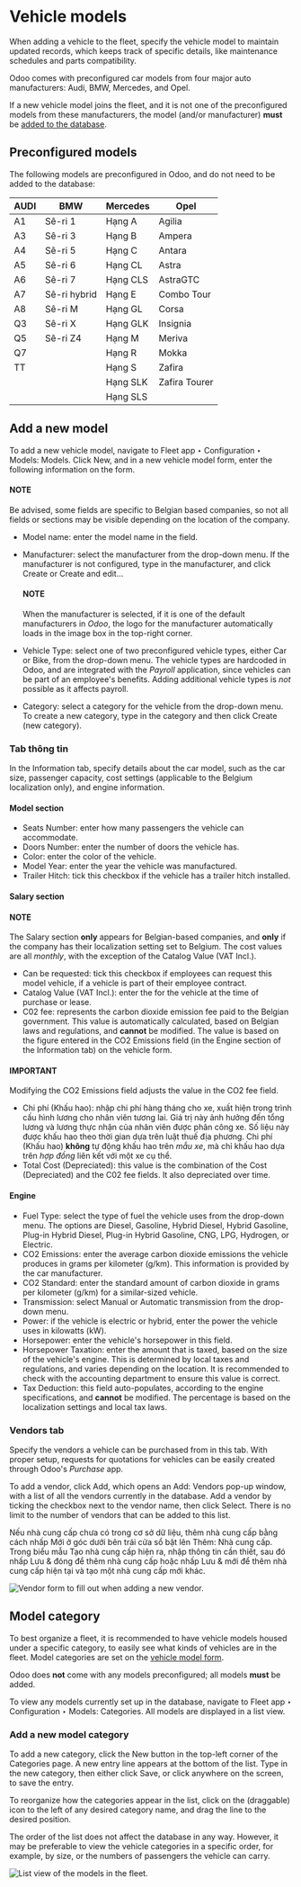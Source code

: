 # Vehicle models

When adding a vehicle to the fleet, specify the vehicle model to maintain updated records, which
keeps track of specific details, like maintenance schedules and parts compatibility.

Odoo comes with preconfigured car models from four major auto manufacturers: Audi, BMW, Mercedes,
and Opel.

If a new vehicle model joins the fleet, and it is not one of the preconfigured models from these
manufacturers, the model (and/or manufacturer) **must** be [added to the
database](#fleet-add-model).

## Preconfigured models

The following models are preconfigured in Odoo, and do not need to be added to the database:

| AUDI   | BMW          | Mercedes   | Opel          |
|--------|--------------|------------|---------------|
| A1     | Sê-ri 1      | Hạng A     | Agilia        |
| A3     | Sê-ri 3      | Hạng B     | Ampera        |
| A4     | Sê-ri 5      | Hạng C     | Antara        |
| A5     | Sê-ri 6      | Hạng CL    | Astra         |
| A6     | Sê-ri 7      | Hạng CLS   | AstraGTC      |
| A7     | Sê-ri hybrid | Hạng E     | Combo Tour    |
| A8     | Sê-ri M      | Hạng GL    | Corsa         |
| Q3     | Sê-ri X      | Hạng GLK   | Insignia      |
| Q5     | Sê-ri Z4     | Hạng M     | Meriva        |
| Q7     |              | Hạng R     | Mokka         |
| TT     |              | Hạng S     | Zafira        |
|        |              | Hạng SLK   | Zafira Tourer |
|        |              | Hạng SLS   |               |

<a id="fleet-add-model"></a>

## Add a new model

To add a new vehicle model, navigate to Fleet app ‣ Configuration ‣ Models:
Models. Click New, and in a new vehicle model form, enter the following information on
the form.

#### NOTE
Be advised, some fields are specific to Belgian based companies, so not all fields or sections
may be visible depending on the location of the company.

- Model name: enter the model name in the field.
- Manufacturer: select the manufacturer from the drop-down menu. If the manufacturer is
  not configured, type in the manufacturer, and click Create or Create and
  edit...

  #### NOTE
  When the manufacturer is selected, if it is one of the default manufacturers in *Odoo*, the
  logo for the manufacturer automatically loads in the image box in the top-right corner.
- Vehicle Type: select one of two preconfigured vehicle types, either Car or
  Bike, from the drop-down menu. The vehicle types are hardcoded in Odoo, and are
  integrated with the *Payroll* application, since vehicles can be part of an employee's benefits.
  Adding additional vehicle types is *not* possible as it affects payroll.
- Category: select a category for the vehicle from the drop-down menu. To create a new
  category, type in the category and then click Create (new category).

### Tab thông tin

In the Information tab, specify details about the car model, such as the car size,
passenger capacity, cost settings (applicable to the Belgium localization only), and engine
information.

#### Model section

- Seats Number: enter how many passengers the vehicle can accommodate.
- Doors Number: enter the number of doors the vehicle has.
- Color: enter the color of the vehicle.
- Model Year: enter the year the vehicle was manufactured.
- Trailer Hitch: tick this checkbox if the vehicle has a trailer hitch installed.

#### Salary section

#### NOTE
The Salary section **only** appears for Belgian-based companies, and **only** if the
company has their localization setting set to Belgium. The cost values are all *monthly*, with
the exception of the Catalog Value (VAT Incl.).

- Can be requested: tick this checkbox if employees can request this model vehicle, if a
  vehicle is part of their employee contract.
- Catalog Value (VAT Incl.): enter the  for the vehicle at the time of purchase or lease.
- C02 fee: represents the carbon dioxide emission fee paid to the Belgian government.
  This value is automatically calculated, based on Belgian laws and regulations, and **cannot** be
  modified. The value is based on the figure entered in the CO2 Emissions field (in the
  Engine section of the Information tab) on the vehicle form.

#### IMPORTANT
Modifying the CO2 Emissions field adjusts the value in the CO2 fee field.

- Chi phí (Khấu hao): nhập chi phí hàng tháng cho xe, xuất hiện trong trình cấu hình lương cho nhân viên tương lai. Giá trị này ảnh hưởng đến tổng lương và lương thực nhận của nhân viên được phân công xe. Số liệu này được khấu hao theo thời gian dựa trên luật thuế địa phương. Chi phí (Khấu hao) **không** tự động khấu hao trên *mẫu xe*, mà chỉ khấu hao dựa trên *hợp đồng* liên kết với một xe cụ thể.
- Total Cost (Depreciated): this value is the combination of the Cost
  (Depreciated) and the C02 fee fields. It also depreciated over time.

#### Engine

- Fuel Type: select the type of fuel the vehicle uses from the drop-down menu. The
  options are Diesel, Gasoline, Hybrid Diesel, Hybrid
  Gasoline, Plug-in Hybrid Diesel, Plug-in Hybrid Gasoline,
  CNG, LPG, Hydrogen, or Electric.
- CO2 Emissions: enter the average carbon dioxide emissions the vehicle produces in
  grams per kilometer (g/km). This information is provided by the car manufacturer.
- CO2 Standard: enter the standard amount of carbon dioxide in grams per kilometer
  (g/km) for a similar-sized vehicle.
- Transmission: select Manual or Automatic transmission from the
  drop-down menu.
- Power: if the vehicle is electric or hybrid, enter the power the vehicle uses in
  kilowatts (kW).
- Horsepower: enter the vehicle's horsepower in this field.
- Horsepower Taxation: enter the amount that is taxed, based on the size of the
  vehicle's engine. This is determined by local taxes and regulations, and varies depending on the
  location. It is recommended to check with the accounting department to ensure this value is
  correct.
- Tax Deduction: this field auto-populates, according to the engine specifications, and
  **cannot** be modified. The percentage is based on the localization settings and local tax laws.

### Vendors tab

Specify the vendors a vehicle can be purchased from in this tab. With proper setup, requests for
quotations for vehicles can be easily created through Odoo's *Purchase* app.

To add a vendor, click Add, which opens an Add: Vendors pop-up window, with
a list of all the vendors currently in the database. Add a vendor by ticking the checkbox next to
the vendor name, then click Select. There is no limit to the number of vendors that can
be added to this list.

Nếu nhà cung cấp chưa có trong cơ sở dữ liệu, thêm nhà cung cấp bằng cách nhấp Mới ở góc dưới bên trái cửa sổ bật lên Thêm: Nhà cung cấp. Trong biểu mẫu Tạo nhà cung cấp hiện ra, nhập thông tin cần thiết, sau đó nhấp Lưu & đóng để thêm nhà cung cấp hoặc nhấp Lưu & mới để thêm nhà cung cấp hiện tại và tạo một nhà cung cấp mới khác.

![Vendor form to fill out when adding a new vendor.](applications/hr/fleet/models/vendor.png)

<a id="fleet-categories"></a>

## Model category

To best organize a fleet, it is recommended to have vehicle models housed under a specific category,
to easily see what kinds of vehicles are in the fleet. Model categories are set on the [vehicle
model form](#fleet-add-model).

Odoo does **not** come with any models preconfigured; all models **must** be added.

To view any models currently set up in the database, navigate to Fleet app ‣
Configuration ‣ Models: Categories. All models are displayed in a list view.

### Add a new model category

To add a new category, click the New button in the top-left corner of the
Categories page. A new entry line appears at the bottom of the list. Type in the new
category, then either click Save, or click anywhere on the screen, to save the entry.

To reorganize how the categories appear in the list, click on the <i class="oi oi-draggable"></i>
(draggable) icon to the left of any desired category name, and drag the line to the
desired position.

The order of the list does not affect the database in any way. However, it may be preferable to view
the vehicle categories in a specific order, for example, by size, or the numbers of passengers the
vehicle can carry.

![List view of the models in the fleet.](applications/hr/fleet/models/categories.png)
